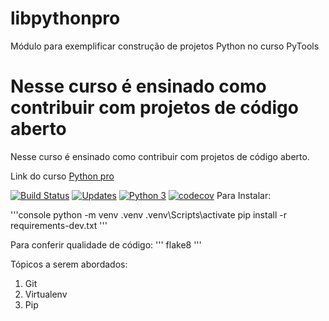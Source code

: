 # libpythonpro
Módulo para exemplificar construção de projetos Python no curso PyTools


Nesse curso é ensinado como contribuir com projetos de código aberto
=======
Nesse curso é ensinado como contribuir com projetos de código aberto.

Link do curso [Python pro](https://www.python.pro.br)

[![Build Status](https://travis-ci.com/heltonteixeira92/libpythonpro.svg?branch=main)](https://travis-ci.com/heltonteixeira92/libpythonpro)
[![Updates](https://pyup.io/repos/github/heltonteixeira92/libpythonpro/shield.svg)](https://pyup.io/repos/github/heltonteixeira92/libpythonpro/)
[![Python 3](https://pyup.io/repos/github/heltonteixeira92/libpythonpro/python-3-shield.svg)](https://pyup.io/repos/github/heltonteixeira92/libpythonpro/)
[![codecov](https://codecov.io/gh/heltonteixeira92/libpythonpro/branch/main/graph/badge.svg?token=4OUALYKFQQ)](https://codecov.io/gh/heltonteixeira92/libpythonpro)
Para Instalar:

'''console
python -m venv .venv
.venv\Scripts\activate
pip install -r requirements-dev.txt
'''

Para conferir qualidade de código:
''' 
flake8
'''

Tópicos a serem abordados:
1. Git
2. Virtualenv
3. Pip

